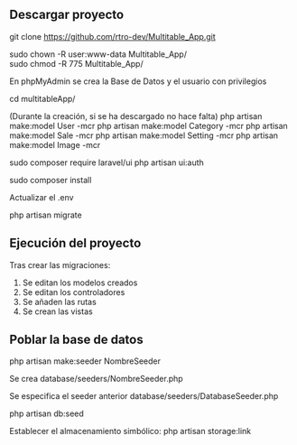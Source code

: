 ## Descargar proyecto

git clone https://github.com/rtro-dev/Multitable_App.git

sudo chown -R user:www-data Multitable_App/  
sudo chmod -R 775 Multitable_App/

En phpMyAdmin se crea la Base de Datos y el usuario con privilegios

cd multitableApp/

(Durante la creación, si se ha descargado no hace falta)
php artisan make:model User -mcr
php artisan make:model Category -mcr
php artisan make:model Sale -mcr
php artisan make:model Setting -mcr
php artisan make:model Image -mcr

sudo composer require laravel/ui
php artisan ui:auth

sudo composer install

Actualizar el .env

php artisan migrate

## Ejecución del proyecto

Tras crear las migraciones:

1. Se editan los modelos creados
2. Se editan los controladores
3. Se añaden las rutas
4. Se crean las vistas

## Poblar la base de datos

php artisan make:seeder NombreSeeder

Se crea database/seeders/NombreSeeder.php

Se especifica el seeder anterior database/seeders/DatabaseSeeder.php

php artisan db:seed

Establecer el almacenamiento simbólico:
php artisan storage:link